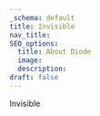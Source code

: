 ```yaml
---
_schema: default
title: Invisible
nav_title:
SEO_options:
  title: About Diode
  image:
  description:
draft: false
---
```

Invisible